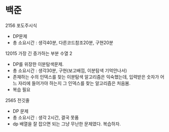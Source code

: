 # 백준
2156 포도주시식
- DP문제
- 총 소요시간 : 생각40분, 다른코드참조20분, 구현20분

12015 가장 긴 증가하는 부분 수열 2
- DP를 위장한 이분탐색문제.
- 총 소요시간 : 생각30분, 구현(보고배낌, 이분탐색 기억안나서)
- 존재하는 수의 인덱스를 찾는 이분탐색 알고리즘은 익숙했는데, 입력받은 숫자가 어느 자리에 들어가야 하는지 그 인덱스를 찾는 알고리즘은 처음봄.
- 복습 필요

2565 전깃줄
- DP 문제
- 총 소요시간 : 생각 2시간, 결국 못품
- dp 배열을 잘 잡으면 되는 그냥 무난한 문제였다. 복습하자.
